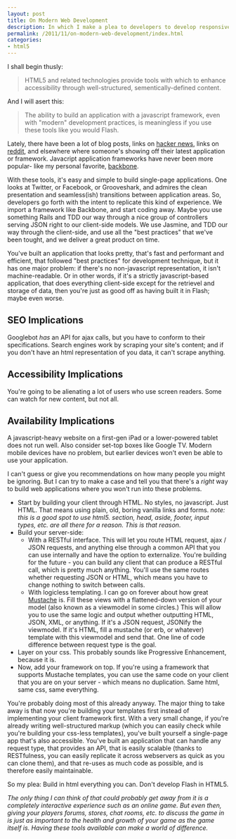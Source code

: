 ```yaml
---
layout: post
title: On Modern Web Development
description: In which I make a plea to developers to develop responsive, progressively enhanced applications
permalink: /2011/11/on-modern-web-development/index.html
categories:
- html5
---
```


I shall begin thusly:

> HTML5 and related technologies provide tools with which to enhance
> accessibility through well-structured, sementically-defined content.

And I will asert this:

> The ability to build an application with a javascript framework, even
> with "modern" development practices, is meaningless if you use these 
> tools like you would Flash.

Lately, there have been a lot of blog posts, links on [hacker news](http://news.ycombinator.com),
links on [reddit](http://www.reddit.com), and elsewhere where someone's showing off their latest application or framework. Javacript application
frameworks have never been more popular- like my personal favorite, [backbone](documentcloud.github.com/backbone/).

With these tools, it's easy and simple to build single-page applications. One looks at Twitter, or Facebook, or Grooveshark, and admires the clean
presentation and seamless(ish) transitions between application areas. So, developers go forth with the intent to replicate this kind of experience.
We import a framework like Backbone, and start coding away. Maybe you use something Rails and TDD our way through a nice group of controllers serving
JSON right to our client-side models. We use Jasmine, and TDD our way through the client-side, and use all the "best practices" that we've been tought,
and we deliver a great product on time.

You've built an application that looks pretty, that's fast and performant and efficient, that followed "best practices" for development technique,
but it has one major problem: if there's no non-javascript representation, it isn't machine-readable. Or in other words, if it's a strictly
javascript-based application, that does everything client-side except for the retrievel and storage of data, then you're just as good off as having
built it in Flash; maybe even worse.

## SEO Implications
Googlebot *has* an API for ajax calls, but you have to conform to their specifications. Search engines work by scraping your site's content; and if you
don't have an html representation of you data, it can't scrape anything.

## Accessibility Implications
You're going to be alienating a lot of users who use screen readers. Some can watch for new content, but not all.

## Availability Implications
A javascript-heavy website on a first-gen iPad or a lower-powered tablet does not run well. Also consider set-top boxes like Google TV. 
Modern mobile devices have no problem, but earlier devices won't even be able to use your application.

I can't guess or give you recommendations on how many people you might be ignoring. But I can try to make a case and tell you that 
there's a *right* way to build web applications where you won't run into these problems.

* Start by building your client through HTML. No styles, no javascript. Just HTML. That means using plain, old, boring vanilla links and forms.
  *note: this is a good spot to use html5. section, head, aside, footer, input types, etc. are all there for a reason. This is that reason.*
* Build your server-side:
    * With a RESTful interface. This will let you route HTML request, ajax / JSON requests, and anything else through a common API that you can use
      internally and have the option to externalize. You're building for the future - you can build any client that can produce a RESTful call,
      which is pretty much anything. You'll use the same routes whether requesting JSON or HTML, which means you have to change nothing to switch
      between calls.
    * With logicless templating. I can go on forever about how great [Mustache](http://mustache.github.com/) is. Fill these views with a flattened-down
      version of your model (also known as a viewmodel in some circles.) This will allow you to use the same logic and output whether outputting HTML,
      JSON, XML, or anything. If it's a JSON request, JSONify the viewmodel. If it's HTML, fill a mustache (or erb, or whatever) template with this
      viewmodel and send that. One line of code difference between request type is the goal.
* Layer on your css. This probably sounds like Progressive Enhancement, because it is.
* Now, add your framework on top. If you're using a framework that supports Mustache templates, you can use the same code on your client that you are
  on your server - which means no duplication. Same html, same css, same everything.

You're probably doing most of this already anyway.  The major thing to take away is that now you're building your templates first instead of implementing your
client framework first. With a very small change, if you're already writing well-structured markup (which you can easily check while you're building your
css-less templates), you've built yourself a single-page app that's also accessible. You've built an application that can handle any request type, that provides
an API, that is easily scalable (thanks to RESTfulness, you can easily replicate it across webservers as quick as you can clone them), and that re-uses
as much code as possible, and is therefore easily maintainable.



So my plea: Build in html everything you can. Don't develop Flash in HTML5.



*The only thing I can think of that could probably get away from it is a completely interactive experience such as an online game. But even then, giving 
your players forums, stores, chat rooms, etc. to discuss the game in is just as important to the health and growth of your game as the game itself is.
Having these tools available can make a world of difference.*
